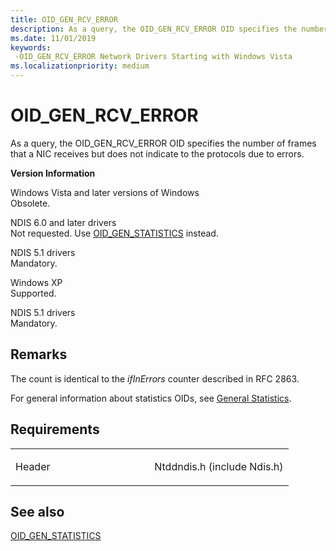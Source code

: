 ```yaml
---
title: OID_GEN_RCV_ERROR
description: As a query, the OID_GEN_RCV_ERROR OID specifies the number of frames that a NIC receives but does not indicate to the protocols due to errors.
ms.date: 11/01/2019
keywords: 
 -OID_GEN_RCV_ERROR Network Drivers Starting with Windows Vista
ms.localizationpriority: medium
---
```


# OID\_GEN\_RCV\_ERROR


As a query, the OID\_GEN\_RCV\_ERROR OID specifies the number of frames that a NIC receives but does not indicate to the protocols due to errors.

**Version Information**

<a href="" id="windows-vista-and-later-versions-of-windows"></a>Windows Vista and later versions of Windows  
Obsolete.

<a href="" id="ndis-6-0-and-later-drivers"></a>NDIS 6.0 and later drivers  
Not requested. Use [OID\_GEN\_STATISTICS](oid-gen-statistics.md) instead.

<a href="" id="ndis-5-1-drivers"></a>NDIS 5.1 drivers  
Mandatory.

<a href="" id="windows-xp"></a>Windows XP  
Supported.

<a href="" id="ndis-5-1-drivers"></a>NDIS 5.1 drivers  
Mandatory.

Remarks
-------

The count is identical to the *ifInErrors* counter described in RFC 2863.

For general information about statistics OIDs, see [General Statistics](./ndis-general-statistics-oids.md).

Requirements
------------

<table>
<colgroup>
<col width="50%" />
<col width="50%" />
</colgroup>
<tbody>
<tr class="odd">
<td><p>Header</p></td>
<td>Ntddndis.h (include Ndis.h)</td>
</tr>
</tbody>
</table>

## See also


[OID\_GEN\_STATISTICS](oid-gen-statistics.md)

 

